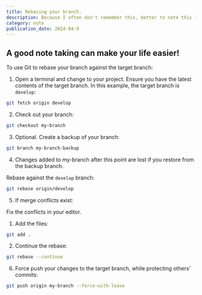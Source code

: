 ```yaml
---
title: Rebasing your branch.
description: Because I often don't remember this, better to note this for my later self 🤷🏻‍♂️.
category: note
publication_date: 2024-04-9
---
```


## A good note taking can make your life easier!

To use Git to rebase your branch against the target branch:

1. Open a terminal and change to your project.
Ensure you have the latest contents of the target branch. In this example, the target branch is `develop`:

```bash
git fetch origin develop
```

2. Check out your branch:

```bash
git checkout my-branch
```

3. Optional. Create a backup of your branch:

```bash
git branch my-branch-backup
```

4. Changes added to my-branch after this point are lost if you restore from the backup branch.

Rebase against the `develop` branch:

```bash
git rebase origin/develop
```

5. If merge conflicts exist:
  
  Fix the conflicts in your editor.
  1. Add the files:

```bash
git add .
```

  2. Continue the rebase:

```bash
git rebase --continue
```

6. Force push your changes to the target branch, while protecting others’ commits:

```bash
git push origin my-branch --force-with-lease
````
